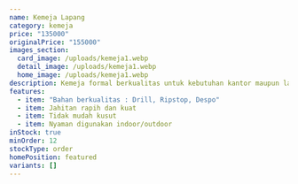 ```yaml
---
name: Kemeja Lapang
category: kemeja
price: "135000"
originalPrice: "155000"
images_section:
  card_image: /uploads/kemeja1.webp
  detail_image: /uploads/kemeja1.webp
  home_image: /uploads/kemeja1.webp
description: Kemeja formal berkualitas untuk kebutuhan kantor maupun lapangan.
features:
  - item: "Bahan berkualitas : Drill, Ripstop, Despo"
  - item: Jahitan rapih dan kuat
  - item: Tidak mudah kusut
  - item: Nyaman digunakan indoor/outdoor
inStock: true
minOrder: 12
stockType: order
homePosition: featured
variants: []
---
```


